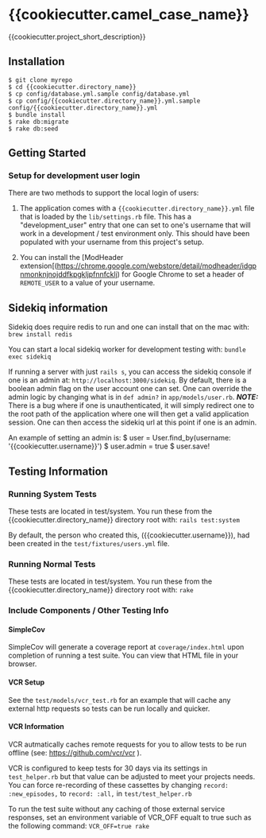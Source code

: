 # {{cookiecutter.camel_case_name}}

{{cookiecutter.project_short_description}}

## Installation

    $ git clone myrepo
    $ cd {{cookiecutter.directory_name}}
    $ cp config/database.yml.sample config/database.yml
    $ cp config/{{cookiecutter.directory_name}}.yml.sample config/{{cookiecutter.directory_name}}.yml
    $ bundle install
    $ rake db:migrate
    $ rake db:seed

## Getting Started

### Setup for development user login
There are two methods to support the local login of users:
1. The application comes with a `{{cookiecutter.directory_name}}.yml` file that is loaded by the `lib/settings.rb` file. This has a
"development_user" entry that one can set to one's username that will work in a development / test environment only.
This should have been populated with your username from this project's setup.

2. You can install the [ModHeader extension[(https://chrome.google.com/webstore/detail/modheader/idgpnmonknjnojddfkpgkljpfnnfcklj) for Google Chrome to set a header of `REMOTE_USER` to a value of your username.


## Sidekiq information
Sidekiq does require redis to run and one can install that on the mac with: `brew install redis`

You can start a local sidekiq worker for development testing with: `bundle exec sidekiq`

If running a server with just `rails s`, you can access the sidekiq console if one is an admin at: `http://localhost:3000/sidekiq`.
By default, there is a boolean admin flag on the user account one can set. One can override the admin logic by changing what is in
`def admin?` in `app/models/user.rb`. ***NOTE:*** There is a bug where if one is unauthenticated, it will simply redirect one to the
root path of the application where one will then get a valid application session. One can then access the sidekiq url at this point if
one is an admin.

An example of setting an admin is:
    $ user = User.find_by(username: '{{cookiecutter.username}}')
    $ user.admin = true
    $ user.save!

## Testing Information

### Running System Tests

These tests are located in test/system. You run these from the {{cookiecutter.directory_name}} directory root with:
`rails test:system`

By default, the person who created this, ({{cookiecutter.username}}), had been created in the `test/fixtures/users.yml` file.

### Running Normal Tests

These tests are located in test/system. You run these from the {{cookiecutter.directory_name}} directory root with:
`rake`


### Include Components / Other Testing Info
#### SimpleCov

SimpleCov will generate a coverage report at `coverage/index.html` upon completion of running a test suite. You can
view that HTML file in your browser.

#### VCR Setup

See the `test/models/vcr_test.rb` for an example that will cache any external http requests so tests
can be run locally and quicker.

#### VCR Information

VCR autmatically caches remote requests for you to allow tests to be run offline (see:
https://github.com/vcr/vcr ).

VCR is configured to keep tests for 30 days via its settings in `test_helper.rb` but that value can be adjusted to meet
your projects needs. You can force re-recording of these cassettes by changing `record: :new_episodes,` to
`record: :all,` in `test/test_helper.rb`

To run the test suite without any caching of those external service responses, set an
environment variable of VCR_OFF equalt to true such as the following command:
`VCR_OFF=true rake`